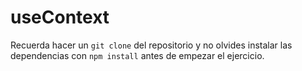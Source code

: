# useContext

Recuerda hacer un `git clone` del repositorio y no olvides instalar las dependencias con `npm install` antes de empezar el ejercicio.  
